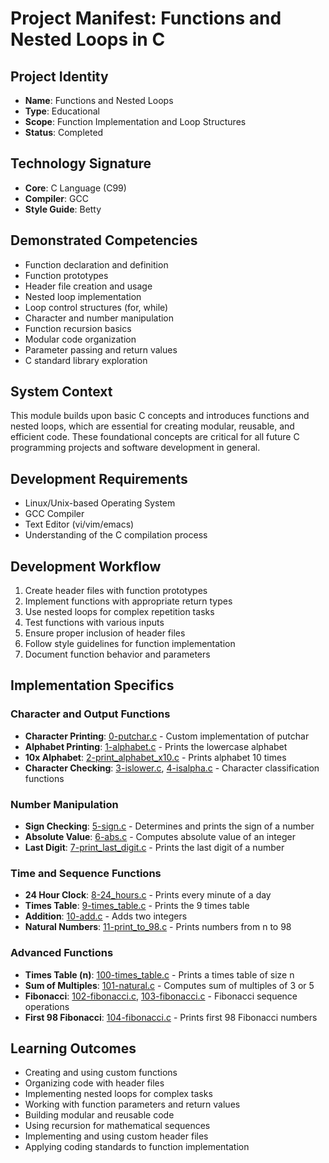 # Project Manifest: Functions and Nested Loops in C

## Project Identity
- **Name**: Functions and Nested Loops
- **Type**: Educational
- **Scope**: Function Implementation and Loop Structures
- **Status**: Completed

## Technology Signature
- **Core**: C Language (C99)
- **Compiler**: GCC
- **Style Guide**: Betty

## Demonstrated Competencies
- Function declaration and definition
- Function prototypes
- Header file creation and usage
- Nested loop implementation
- Loop control structures (for, while)
- Character and number manipulation
- Function recursion basics
- Modular code organization
- Parameter passing and return values
- C standard library exploration

## System Context
This module builds upon basic C concepts and introduces functions and nested loops, which are essential for creating modular, reusable, and efficient code. These foundational concepts are critical for all future C programming projects and software development in general.

## Development Requirements
- Linux/Unix-based Operating System
- GCC Compiler
- Text Editor (vi/vim/emacs)
- Understanding of the C compilation process

## Development Workflow
1. Create header files with function prototypes
2. Implement functions with appropriate return types
3. Use nested loops for complex repetition tasks
4. Test functions with various inputs
5. Ensure proper inclusion of header files
6. Follow style guidelines for function implementation
7. Document function behavior and parameters

## Implementation Specifics

### Character and Output Functions
- **Character Printing**: [0-putchar.c](./0-putchar.c) - Custom implementation of putchar
- **Alphabet Printing**: [1-alphabet.c](./1-alphabet.c) - Prints the lowercase alphabet
- **10x Alphabet**: [2-print_alphabet_x10.c](./2-print_alphabet_x10.c) - Prints alphabet 10 times
- **Character Checking**: [3-islower.c](./3-islower.c), [4-isalpha.c](./4-isalpha.c) - Character classification functions

### Number Manipulation
- **Sign Checking**: [5-sign.c](./5-sign.c) - Determines and prints the sign of a number
- **Absolute Value**: [6-abs.c](./6-abs.c) - Computes absolute value of an integer
- **Last Digit**: [7-print_last_digit.c](./7-print_last_digit.c) - Prints the last digit of a number

### Time and Sequence Functions
- **24 Hour Clock**: [8-24_hours.c](./8-24_hours.c) - Prints every minute of a day
- **Times Table**: [9-times_table.c](./9-times_table.c) - Prints the 9 times table
- **Addition**: [10-add.c](./10-add.c) - Adds two integers
- **Natural Numbers**: [11-print_to_98.c](./11-print_to_98.c) - Prints numbers from n to 98

### Advanced Functions
- **Times Table (n)**: [100-times_table.c](./100-times_table.c) - Prints a times table of size n
- **Sum of Multiples**: [101-natural.c](./101-natural.c) - Computes sum of multiples of 3 or 5
- **Fibonacci**: [102-fibonacci.c](./102-fibonacci.c), [103-fibonacci.c](./103-fibonacci.c) - Fibonacci sequence operations
- **First 98 Fibonacci**: [104-fibonacci.c](./104-fibonacci.c) - Prints first 98 Fibonacci numbers

## Learning Outcomes
- Creating and using custom functions
- Organizing code with header files
- Implementing nested loops for complex tasks
- Working with function parameters and return values
- Building modular and reusable code
- Using recursion for mathematical sequences
- Implementing and using custom header files
- Applying coding standards to function implementation
